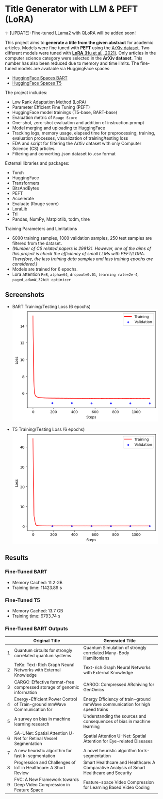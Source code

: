 
# Title Generator with LLM & PEFT (LoRA)

✨ [UPDATE]: Fine-tuned LLama2 with QLoRA will be added soon!

This project aims to **generate a title from the given abstract** for academic articles. Models were fine tuned with **PEFT** using the [ArXiv dataset](https://www.kaggle.com/datasets/Cornell-University/arxiv). Two different models were tuned with [**LoRA** (Hu et al., 2021)](https://arxiv.org/abs/2106.09685). Only articles in the computer science category were selected in the **ArXiv dataset**. This number has also been reduced due to memory and time limits. The fine-tuned models are available via HuggingFace spaces:

- [HuggingFace Spaces BART](https://huggingface.co/robuno/title-generation-bart-6000-v2-1)
- [HuggingFace Spaces T5](https://huggingface.co/robuno/title-generation-t5base-6000-v2-1)


The project includes:
- Low Rank Adaptation Method (LoRA)
- Parameter Efficient Fine Tuning (PEFT)
- HuggingFace model trainings (T5-base, BART-base)
- Evaluation metric of `Rouge Score`
- One-shot, zero-shot evaluation and addition of instruction prompt
- Model merging and uploading to HuggingFace
- Tracking logs, memory usage, elapsed time for preprocessing, training, evaluation processes, visualization of training/testing loss
- EDA and script for filtering the ArXiv dataset with only Computer Science (CS) articles. 
- Filtering and converting .json dataset to .csv format

External libraries and packages:
- Torch
- HuggingFace
- Transformers
- BitsAndBytes
- PEFT
- Accelerate
- Evaluate (Rouge score)
- LoraLib
- Trl
- Pandas, NumPy, Matplotlib, tqdm, time

Training Parameters and Limitations
- 6000 training samples, 1000 validation samples, 250 test samples are filtered from the dataset.
- *(Number of CS related papers is 299131. However, one of the aims of this project is check the efficiency of small LLMs with PEFT/LORA. Therefore, the less training data samples and less training epochs are considered.)*
- Models are trained for 6 epochs.
- Lora attention `R=8`, `alpha=64`, `dropout=0.01`, `learning rate=2e-4`, `paged_adamW_32bit optimizer` 



## Screenshots
- BART Training/Testing Loss (6 epochs)
![BART Training/Testing Loss (6 epochs)](https://raw.githubusercontent.com/robuno/Title-Generator-with-LLM-PEFT/main/output/bart_6000_cs_abs.png)

- T5 Training/Testing Loss (6 epochs)
![T5 Training/Testing Loss (6 epochs)](https://raw.githubusercontent.com/robuno/Title-Generator-with-LLM-PEFT/main/output/t5_6000_cs_Abs.png)


  
## Results

### Fine-Tuned BART 
- Memory Cached: 11.2 GB
- Training time: 11423.89 s
### Fine-Tuned T5 
- Memory Cached: 13.7 GB
- Training time: 9793.74 s


### Fine-Tuned BART Outputs

|   | Original Title                                                          | Generated Title                                                                          |
|---|-------------------------------------------------------------------------|------------------------------------------------------------------------------------------|
| 1 | Quantum circuits for strongly correlated quantum systems                | Quantum Simulation of strongly correlated Many-Body Hamiltonians                         |
| 2 | TeKo: Text-Rich Graph Neural Networks with External Knowledge           | Text-rich Graph Neural Networks with External Knowledge                                  |
| 3 | CARGO: Effective format-free compressed storage of genomic information  | CARGO: Compressed ARchiving for GenOmics                                                 |
| 4 | Energy-Efficient Power Control of Train-ground mmWave Communication for | Energy Efficiency of train-ground mmWave communication for high speed trains             |
| 5 | A survey on bias in machine learning research                           | Understanding the sources and consequences of bias in machine learning                   |
| 6 | SA-UNet: Spatial Attention U-Net for Retinal Vessel Segmentation        | Spatial Attention U-Net: Spatial Attention for Eye-related Diseases                      |
| 7 | A new heuristic algorithm for fast k-segmentation                       | A novel heuristic algorithm for k-segmentation                                           |
| 8 | Progression and Challenges of IoT in Healthcare: A Short Review         | Smart Healthcare and Healthcare: A Comparative Analysis of Smart Healthcare and Security |
| 9 | FVC: A New Framework towards Deep Video Compression in Feature Space    | Feature-space Video Compression for Learning Based Video Coding                          |
